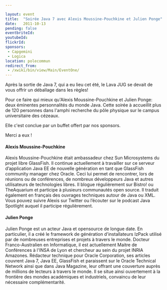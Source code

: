 ```yaml
---

layout: event
title:  "Soirée Java 7 avec Alexis Moussine-Pouchkine et Julien Ponge"
date:   2011-10-13
pending: false
eventbriteId:
youtubeId:
flickrId: 
sponsors:
 - Capgemini
 - Logica
location: polecommun
redirect_from:
 - /xwiki/bin/view/Main/EventOne/
---
```



Après la sortie de Java 7, qui a eu lieu cet été, le Lava JUG se devait de vous offrir un déballage dans les règles! 

Pour ce faire qui mieux qu'Alexis Moussine-Pouchkine et Julien Ponge: deux éminentes personnalités du monde Java. 
Cette soirée à accueillit plus de 120 personnes dans l'amphi recherche du pôle physique sur le campus universitaire des cézeaux. 

Elle c'est conclue par un buffet offert par nos sponsors. 

Merci a eux ! 



#### Alexis Moussine-Pouchkine

Alexis Moussine-Pouchkine était ambassadeur chez Sun Microsystems du projet Iibre GlassFish. Il continue actuellement à travailler sur ce serveur d’application Java EE de nouvelle génération en tant que GlassFish community manager chez Oracle. Ceci lui permet de rencontrer, lors de réunions ou de conférences, de nombreux développeurs Java et autres utilisateurs de technologies libres. Il blogue régulièrement sur Bistro! ou TheAquarium et participe à plusieurs communautés open source. Il traduit également en français des ouvrages techniques autour de Java ou XML. Vous pouvez suivre Alexis sur Twitter ou l’écouter sur le podcast Java Spotlight auquel il participe régulièrement.

#### Julien Ponge

Julien Ponge est un acteur Java et opensource de longue date. En particulier, il a créé le framework de génération d'installateurs IzPack utilisé par de nombreuses entreprises et projets à travers le monde. Docteur Franco-Australien en Informatique, il est actuellement Maitre de Conférences à l'INSA de Lyon et chercheur au sein du projet INRIA Amazones. Rédacteur technique pour Oracle Corporation, ses articles couvrent Java 7, Java EE, GlassFish et paraissent sur le Oracle Technical Network ainsi que dans Java Magazine, leur offrant une couverture auprès de millions de lecteurs à travers le monde. Il se situe ainsi ouvertement à la frontière des mondes académiques et industriels, convaincu de leur nécessaire complémentarité.

